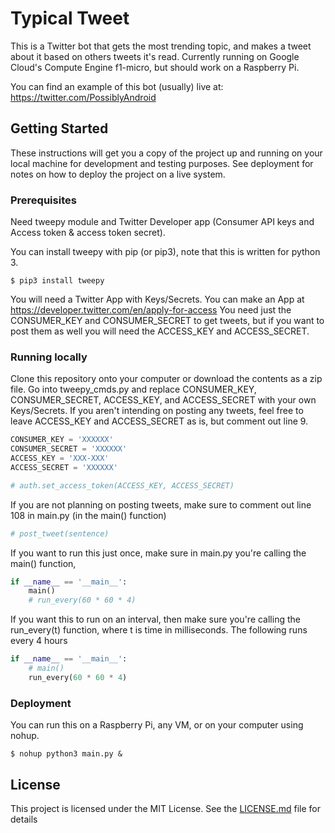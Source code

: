 # Typical Tweet
This is a Twitter bot that gets the most trending topic, and makes a tweet about it based on others tweets it's read. Currently running on Google Cloud's Compute Engine f1-micro, but should work on a Raspberry Pi.

You can find an example of this bot (usually) live at: https://twitter.com/PossiblyAndroid

## Getting Started
These instructions will get you a copy of the project up and running on your local machine for development and testing purposes. See deployment for notes on how to deploy the project on a live system.

### Prerequisites
Need tweepy module and Twitter Developer app (Consumer API keys and Access token & access token secret).

You can install tweepy with pip (or pip3), note that this is written for python 3.

```
$ pip3 install tweepy
```

You will need a Twitter App with Keys/Secrets. You can make an App at https://developer.twitter.com/en/apply-for-access
You need just the CONSUMER_KEY and CONSUMER_SECRET to get tweets, but if you want to post them as well you will need the ACCESS_KEY and ACCESS_SECRET.

### Running locally
Clone this repository onto your computer or download the contents as a zip file. Go into tweepy_cmds.py and replace CONSUMER_KEY, CONSUMER_SECRET, ACCESS_KEY, and ACCESS_SECRET with your own Keys/Secrets. If you aren't intending on posting any tweets, feel free to leave ACCESS_KEY and ACCESS_SECRET as is, but comment out line 9.

```python
CONSUMER_KEY = 'XXXXXX'
CONSUMER_SECRET = 'XXXXXX'
ACCESS_KEY = 'XXX-XXX'
ACCESS_SECRET = 'XXXXXX'
```

```python
# auth.set_access_token(ACCESS_KEY, ACCESS_SECRET)
```

If you are not planning on posting tweets, make sure to comment out line 108 in main.py (in the main() function)
```python
# post_tweet(sentence)
```

If you want to run this just once, make sure in main.py you're calling the main() function,
```python
if __name__ == '__main__':
    main()
    # run_every(60 * 60 * 4)
```
If you want this to run on an interval, then make sure you're calling the run_every(t) function, where t is time in milliseconds. The following runs every 4 hours
```python
if __name__ == '__main__':
    # main()
    run_every(60 * 60 * 4)
```

### Deployment
You can run this on a Raspberry Pi, any VM, or on your computer using nohup.
```
$ nohup python3 main.py &
```

## License
This project is licensed under the MIT License. See the [LICENSE.md](LICENSE.md) file for details
